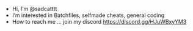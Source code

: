 - Hi, I’m @sadcatttt
- I’m interested in Batchfiles, selfmade cheats, general coding
- How to reach me ... join my discord https://discord.gg/HJuWBxyYM3
